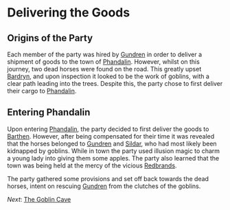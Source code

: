 Delivering the Goods
=============

Origins of the Party
-------------

Each member of the party was hired by [Gundren](characters/gundren.md) in order to deliver a shipment of goods to the town of [Phandalin](locations/phandalin.md). However, whilst on this journey, two dead horses were found on the road. This greatly upset [Bardryn](characters/bardryn.md), and upon inspection it looked to be the work of goblins, with a clear path leading into the trees. Despite this, the party chose to first deliver their cargo to [Phandalin](locations/phandalin.md).

Entering Phandalin
-------------

Upon entering [Phandalin](locations/phandalin.md), the party decided to first deliver the goods to [Barthen](characters/barthen.md). However, after being compensated for their time it was revealed that the horses belonged to [Gundren](characters/gundren.md) and [Sildar](characters/sildar.md), who had most likely been kidnapped by goblins. While in town the party used illusion magic to charm a young lady into giving them some apples. The party also learned that the town was being held at the mercy of the vicious [Redbrands](factions/redbrands.md).

The party gathered some provisions and set off back towards the dead horses, intent on rescuing [Gundren](characters/gundren.md) from the clutches of the goblins.

*Next*: [The Goblin Cave](story/goblincave.md)